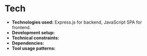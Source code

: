 # Tech

- **Technologies used:** Express.js for backend, JavaScript SPA for frontend.
- **Development setup:**
- **Technical constraints:**
- **Dependencies:**
- **Tool usage patterns:**